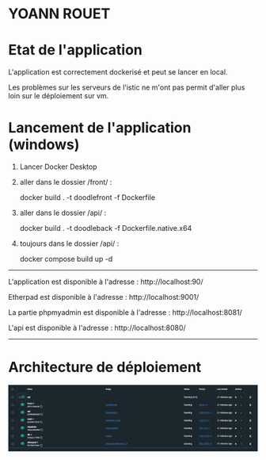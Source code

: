 # YOANN ROUET
# Etat de l'application

L'application est correctement dockerisé et peut se lancer en local. 

Les problèmes sur les serveurs de l'istic ne m'ont pas permit d'aller plus loin sur le déploiement sur vm.

# Lancement de l'application (windows)

1) Lancer Docker Desktop

2) aller dans le dossier /front/ :

    docker build . -t doodlefront -f Dockerfile

3) aller dans le dossier /api/ :

    docker build . -t doodleback -f Dockerfile.native.x64

4) toujours dans le dossier /api/ :

    docker compose build up -d

---

L'application est disponible à l'adresse : http://localhost:90/

Etherpad est disponible à l'adresse : http://localhost:9001/

La partie phpmyadmin est disponible à l'adresse : http://localhost:8081/

L'api est disponible à l'adresse : http://localhost:8080/

---

# Architecture de déploiement

<img src="pictures/Docker.PNG">
